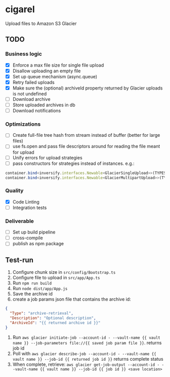 # cigarel
Upload files to Amazon S3 Glacier

## TODO

### Business logic
* [x] Enforce a max file size for single file upload
* [x] Disallow uploading an empty file
* [x] Set up queue mechanism (async.queue)
* [x] Retry failed uploads
* [x] Make sure the (optional) archiveId property returned by Glacier uploads is not undefined
* [ ] Download archive
* [ ] Store uploaded archives in db
* [ ] Download notifications

### Optimizations
* [ ] Create full-file tree hash from stream instead of buffer (better for large files)
* [ ] use fs.open and pass file descriptors around for reading the file meant for upload
* [ ] Unify errors for upload strategies
* [ ] pass constructors for strategies instead of instances. e.g.:
```typescript
container.bind<inversify.interfaces.Newable<GlacierSingleUpload>>(TYPES.GlacierSingleStrategy).toConstructor<GlacierSingleUpload>(GlacierSingleUpload)
container.bind<inversify.interfaces.Newable<GlacierMultipartUpload>>(TYPES.GlacierMultipartStrategy)  .toConstructor<GlacierSingleUpload>(GlacierSingleUpload)
```
### Quality
* [x] Code Linting
* [ ] Integration tests

### Deliverable
* [ ] Set up build pipeline
* [ ] cross-compile
* [ ] publish as npm package

## Test-run
1. Configure chunk size in `src/config/Bootstrap.ts`
1. Configure file to upload in `src/app/App.ts`
1. Run `npm run build`
1. Run `node dist/app/App.js`
1. Save the archive id
1. create a job params json file that contains the archive id:
```json
{
  "Type": "archive-retrieval",
  "Description": "Optional description",
  "ArchiveId": "{{ returned archive id }}"
}
```
1. Run `aws glacier initiate-job --account-id - --vault-name {{ vault name }} --job-parameters file://{{ saved job param file }}`.
returns job id
1. Poll with `aws glacier describe-job --account-id - --vault-name {{ vault name }} --job-id {{ returned job id }}`
returns complete status
1. When complete, retrieve: `aws glacier get-job-output --account-id - --vault-name {{ vault name }} --job-id {{ job id }} <save location>`
